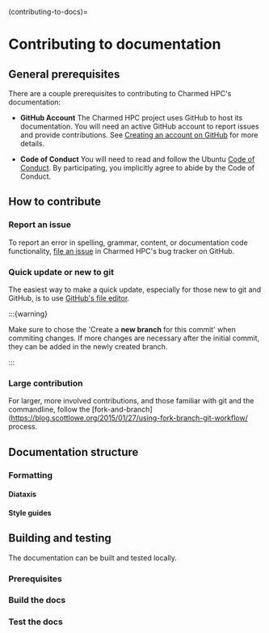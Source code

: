 (contributing-to-docs)=
# Contributing to documentation


## General prerequisites

There are a couple prerequisites to contributing to Charmed HPC's documentation:

* **GitHub Account** The Charmed HPC project uses GitHub to host its documentation. You will need an active GitHub account to report issues and provide contributions. See [Creating an account on GitHub](https://docs.github.com/en/get-started/start-your-journey/creating-an-account-on-github) for more details.

* **Code of Conduct** You will need to read and follow the Ubuntu [Code of Conduct](https://ubuntu.com/community/ethos/code-of-conduct). By participating, you implicitly agree to abide by the Code of Conduct.

## How to contribute

### Report an issue

To report an error in spelling, grammar, content, or documentation code functionality, [file an issue](https://github.com/charmed-hpc/docs/issues) in Charmed HPC's bug tracker on GitHub.

### Quick update or new to git

The easiest way to make a quick update, especially for those new to git and GitHub, is to use [GitHub's file editor](https://docs.github.com/en/repositories/working-with-files/managing-files/editing-files). 

:::{warning}

Make sure to chose the 'Create a **new branch** for this commit' when commiting changes. If more changes are necessary after the initial commit, they can be added in the newly created branch. 

:::
### Large contribution

For larger, more involved contributions, and those familiar with git and the commandline, follow the [fork-and-branch](https://blog.scottlowe.org/2015/01/27/using-fork-branch-git-workflow/ process. 

## Documentation structure

### Formatting

#### Diataxis

#### Style guides

## Building and testing

The documentation can be built and tested locally.

### Prerequisites

### Build the docs

### Test the docs
